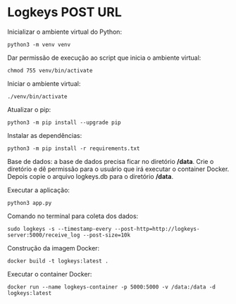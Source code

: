 Logkeys POST URL
================

Inicializar o ambiente virtual do Python:

```shell
python3 -m venv venv
```

Dar permissão de execução ao script que inicia o ambiente virtual:

```shell
chmod 755 venv/bin/activate
```

Iniciar o ambiente virtual:

```shell
./venv/bin/activate
```

Atualizar o pip:

```shell
python3 -m pip install --upgrade pip
```

Instalar as dependências:

```shell
python3 -m pip install -r requirements.txt
```

Base de dados: a base de dados precisa ficar no diretório __/data__. Crie o diretório e dê permissão para o usuário que irá executar o container Docker. Depois copie o arquivo logkeys.db para o diretório __/data__.


Executar a aplicação:

```shell
python3 app.py
```

Comando no terminal para coleta dos dados:

```shell
sudo logkeys -s --timestamp-every --post-http=http://logkeys-server:5000/receive_log --post-size=10k
```

Construção da imagem Docker:

```shell
docker build -t logkeys:latest .
```

Executar o container Docker:

```shell
docker run --name logkeys-container -p 5000:5000 -v /data:/data -d logkeys:latest
```